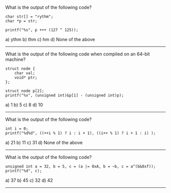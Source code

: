 What is the output of the following code?

	char str[] = "rythm";
	char *p = str;

	printf("%s", p +++ (127 ^ 125));

a) ythm
b) thm
c) hm
d) None of the above

--------------------------------------------------------------------------------

What is the output of the following code when compiled on an 64-bit machine?

	struct node {
		char val;
		void* ptr;
	};

	struct node p[2];
	printf("%x", (unsigned int)&p[1] - (unsigned int)p);

a) 1
b) 5
c) 8
d) 10

--------------------------------------------------------------------------------

What is the output of the following code?

	int i = 0;
	printf("%d%d", ((++i % 1) ? i : i + 1), ((i++ % 1) ? i + 1 : i) );

a) 21
b) 11
c) 31
d) None of the above

--------------------------------------------------------------------------------

What is the output of the following code?

	unsigned int a = 32, b = 5, c = (a |= 0xA, b = ~b, c = a^(b&0xf));
	printf("%d", c);

a) 37
b) 45
c) 32
d) 42

--------------------------------------------------------------------------------

